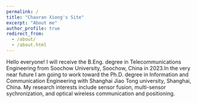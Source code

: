 ```yaml
---
permalink: /
title: "Chaoran Xiong's Site"
excerpt: "About me"
author_profile: true
redirect_from: 
  - /about/
  - /about.html
---
```


Hello everyone! I will receive the B.Eng. degree in Telecommunications Engineering from Soochow University, Soochow, China in 2023.In the very near future I am going to work toward the Ph.D. degree in Information and Communication Engineering with Shanghai Jiao Tong university, Shanghai, China.
My research interests include sensor fusion, multi-sensor sychronization, and optical wireless communication and positioning.
